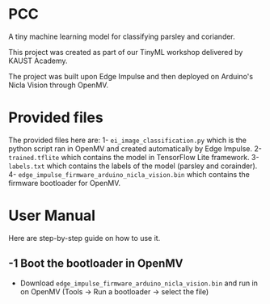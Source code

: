 # PCC
A tiny machine learning model for classifying parsley and coriander.

This project was created as part of our TinyML workshop delivered by KAUST Academy.

The project was built upon Edge Impulse and then deployed on Arduino's Nicla Vision through OpenMV.

# Provided files
The provided files here are:
1- `ei_image_classification.py` which is the python script ran in OpenMV and created automatically by Edge Impulse.
2- `trained.tflite` which contains the model in TensorFlow Lite framework.
3- `labels.txt` which contains the labels of the model (parsley and corainder).
4- `edge_impulse_firmware_arduino_nicla_vision.bin` which contains the firmware bootloader for OpenMV.

# User Manual
Here are step-by-step guide on how to use it.

## -1 Boot the bootloader in OpenMV
- Download `edge_impulse_firmware_arduino_nicla_vision.bin` and run in on OpenMV (Tools -> Run a bootloader -> select the file)
